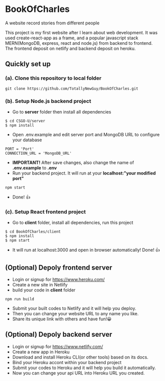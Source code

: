 # BookOfCharles
A website record stories from different people

This project is my first website after I learn about web development. It was used create-react-app as a frame, and a popular javascript stack MERN(MongoDB, express, react and node.js) from backend to frontend. The frontend deposit on netlify and backend deposit on heroku.

## Quickly set up
### (a). Clone this repository to local folder
```
git clone https://github.com/TotallyNewGuy/BookOfCharles.git
```

### (b). Setup Node.js backend project
- Go to **server** folder then install all dependencies
```
$ cd CSGO-U/server
$ npm install
```
- Open .env.example and edit server port and MongoDB URL to configure your database
```
PORT = 'Port'
CONNECTION_URL = 'MongoDB_URL'
```
- **IMPORTANT!** After save changes, also change the name of **.env.example** to **.env**
- Run your backend project. It will run at your **localhost:"your modified port"**
```
npm start
```
- Done! 👍

### (c). Setup React frontend project
- Go to **client** folder, install all dependencies, run this project
```
$ cd BookOfCharles/client
$ npm install
$ npm start
```
- It will run at localhost:3000 and open in browser automatically! Done! 👍

## (Optional) Depoly frontend server
- Login or signup for https://www.heroku.com/
- Create a new site in Netlify
- build your code in **client** folder
```
npm run build
```
- Submit your built codes to Netlify and it will help you deploy.
- Then you can change your website URL to any name you like.
- Share its unique link with others and have fun!😀

## (Optional) Depoly backend server
- Login or signup for https://www.netlify.com/
- Create a new app in Heroku
- Download and install Heroku CLI(or other tools) based on its docs.
- Bind your Heroku accont within your backend project
- Submit your codes to Heroku and it will help you build it automatically.
- Now you can change your api URL into Heroku URL you created.
